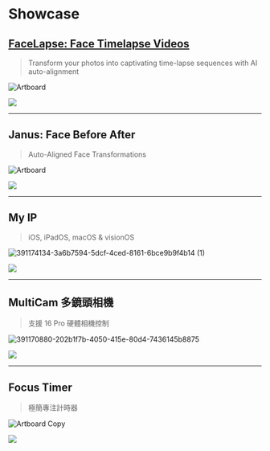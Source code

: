 # Showcase

## [FaceLapse: Face Timelapse Videos](https://facelapse.app)

> Transform your photos into captivating time-lapse sequences with AI auto-alignment

![Artboard](https://github.com/user-attachments/assets/2fc5dc13-827e-4701-ba32-3de10dc41d69)

[<img src="https://upload.wikimedia.org/wikipedia/commons/thumb/9/91/Download_on_the_App_Store_RGB_blk.svg/120px-Download_on_the_App_Store_RGB_blk.svg.png">](https://apps.apple.com/app/id6751192578?pt=127418135&ct=official-website&mt=8)

---

## Janus: Face Before After

> Auto-Aligned Face Transformations

![Artboard](https://github.com/user-attachments/assets/85f92be4-39d0-46fa-8709-c361dc572ffb)

[<img src="https://upload.wikimedia.org/wikipedia/commons/thumb/9/91/Download_on_the_App_Store_RGB_blk.svg/120px-Download_on_the_App_Store_RGB_blk.svg.png">](https://apps.apple.com/app/id6751670899?pt=127418135&ct=official-website&mt=8)

---

## My IP

> iOS, iPadOS, macOS & visionOS

![391174134-3a6b7594-5dcf-4ced-8161-6bce9b9f4b14 (1)](https://github.com/user-attachments/assets/ea3bdd78-aba4-4b2e-ba10-0ac69d59ad7e)

[<img src="https://upload.wikimedia.org/wikipedia/commons/thumb/9/91/Download_on_the_App_Store_RGB_blk.svg/120px-Download_on_the_App_Store_RGB_blk.svg.png">](https://apps.apple.com/app/id6499165292?pt=127418135&ct=official-website&mt=8)

---

## MultiCam 多鏡頭相機 

> 支援 16 Pro 硬體相機控制

![391170880-202b1f7b-4050-415e-80d4-7436145b8875](https://github.com/user-attachments/assets/26caf10a-47c0-49d0-abb8-f43b31a02087)

[<img src="https://upload.wikimedia.org/wikipedia/commons/thumb/9/91/Download_on_the_App_Store_RGB_blk.svg/120px-Download_on_the_App_Store_RGB_blk.svg.png">](https://apps.apple.com/app/id6480590146?pt=127418135&ct=official-website&mt=8)

---

## Focus Timer

> 極簡專注計時器
 
![Artboard Copy](https://github.com/user-attachments/assets/84020071-de95-48b5-b5a8-72e9c9a1a89b)

[<img src="https://upload.wikimedia.org/wikipedia/commons/thumb/9/91/Download_on_the_App_Store_RGB_blk.svg/120px-Download_on_the_App_Store_RGB_blk.svg.png">](https://apps.apple.com/app/id6739162439?pt=127418135&ct=official-website&mt=8)
